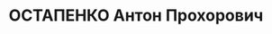 ---
title: ОСТАПЕНКО Антон Прохорович
description: народився 1895 р. у с. Біївці Лубенського пов. Полтавської губ. Українець,
  із селян, освіта незакінчена вища, член ВКП(б) з 1917 р. Проживав у Харкові. Викладач
  Державного інституту фізичної культури України. Заарештований 5 листопада 1937 р.
  як член антирад. терористичної організації правих (статті 548, 5411 КК УРСР) і військовою
  колегією Верховного Суду СРСР 30 грудня 1937 р. засуджений до розстрілу з конфіскацією
  особистого майна з негайним виконанням вироку згідно з постановою ЦВК СРСР від 1
  грудня 1934 р. Розстріляний 31 грудня 1937 р. у Харкові. Реабілітований 16 листопада
  1957р.
---